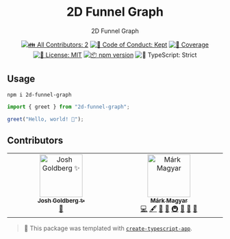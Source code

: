 <h1 align="center">2D Funnel Graph</h1>

<p align="center">2D Funnel Graph</p>

<p align="center">
	<!-- prettier-ignore-start -->
	<!-- ALL-CONTRIBUTORS-BADGE:START - Do not remove or modify this section -->
	<a href="#contributors" target="_blank"><img alt="👪 All Contributors: 2" src="https://img.shields.io/badge/%F0%9F%91%AA_all_contributors-2-21bb42.svg" /></a>
<!-- ALL-CONTRIBUTORS-BADGE:END -->
	<!-- prettier-ignore-end -->
	<a href="https://github.com/helixdigital-io/2d-funnel-graph/blob/main/.github/CODE_OF_CONDUCT.md" target="_blank"><img alt="🤝 Code of Conduct: Kept" src="https://img.shields.io/badge/%F0%9F%A4%9D_code_of_conduct-kept-21bb42" /></a>
	<a href="https://codecov.io/gh/helixdigital-io/2d-funnel-graph" target="_blank"><img alt="🧪 Coverage" src="https://img.shields.io/codecov/c/github/helixdigital-io/2d-funnel-graph?label=%F0%9F%A7%AA%20coverage" /></a>
	<a href="https://github.com/helixdigital-io/2d-funnel-graph/blob/main/LICENSE.md" target="_blank"><img alt="📝 License: MIT" src="https://img.shields.io/badge/%F0%9F%93%9D_license-MIT-21bb42.svg"></a>
	<a href="http://npmjs.com/package/2d-funnel-graph"><img alt="📦 npm version" src="https://img.shields.io/npm/v/2d-funnel-graph?color=21bb42&label=%F0%9F%93%A6%20npm" /></a>
	<img alt="💪 TypeScript: Strict" src="https://img.shields.io/badge/%F0%9F%92%AA_typescript-strict-21bb42.svg" />
</p>

## Usage

```shell
npm i 2d-funnel-graph
```

```ts
import { greet } from "2d-funnel-graph";

greet("Hello, world! 💖");
```

## Contributors

<!-- spellchecker: disable -->
<!-- ALL-CONTRIBUTORS-LIST:START - Do not remove or modify this section -->
<!-- prettier-ignore-start -->
<!-- markdownlint-disable -->
<table>
  <tbody>
    <tr>
      <td align="center" valign="top" width="14.28%"><a href="http://www.joshuakgoldberg.com/"><img src="https://avatars.githubusercontent.com/u/3335181?v=4?s=100" width="100px;" alt="Josh Goldberg ✨"/><br /><sub><b>Josh Goldberg ✨</b></sub></a><br /><a href="#tool-JoshuaKGoldberg" title="Tools">🔧</a></td>
      <td align="center" valign="top" width="14.28%"><a href="https://mmark.me/"><img src="https://avatars.githubusercontent.com/u/14284867?v=4?s=100" width="100px;" alt="Márk Magyar"/><br /><sub><b>Márk Magyar</b></sub></a><br /><a href="https://github.com/helixdigital-io/2d-funnel-graph/commits?author=xHeaven" title="Code">💻</a> <a href="#content-xHeaven" title="Content">🖋</a> <a href="https://github.com/helixdigital-io/2d-funnel-graph/commits?author=xHeaven" title="Documentation">📖</a> <a href="#ideas-xHeaven" title="Ideas, Planning, & Feedback">🤔</a> <a href="#infra-xHeaven" title="Infrastructure (Hosting, Build-Tools, etc)">🚇</a> <a href="#maintenance-xHeaven" title="Maintenance">🚧</a> <a href="#projectManagement-xHeaven" title="Project Management">📆</a> <a href="#tool-xHeaven" title="Tools">🔧</a></td>
    </tr>
  </tbody>
</table>

<!-- markdownlint-restore -->
<!-- prettier-ignore-end -->

<!-- ALL-CONTRIBUTORS-LIST:END -->
<!-- spellchecker: enable -->

<!-- You can remove this notice if you don't want it 🙂 no worries! -->

> 💙 This package was templated with [`create-typescript-app`](https://github.com/JoshuaKGoldberg/create-typescript-app).
